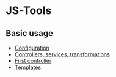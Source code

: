 JS-Tools
========

Basic usage
-----------

- [Configuration](basic/configuration.md)
- [Controllers, services, transformations](basic/controllers-services-transformations.md)
- [First controller](basic/first-controller.md)
- [Templates](basic/templates.md)


